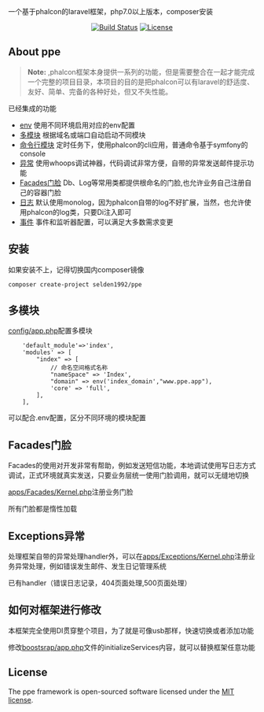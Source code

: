 一个基于phalcon的laravel框架，php7.0以上版本，composer安装

<p align="center">
<a href="https://packagist.org/packages/selden1992/ppe"><img src="https://travis-ci.org/laravel/framework.svg" alt="Build Status"></a>
<a href="https://packagist.org/packages/selden1992/ppe"><img src="https://poser.pugx.org/laravel/framework/license.svg" alt="License"></a>
</p>

## About ppe

> **Note:** ,phalcon框架本身提供一系列的功能，但是需要整合在一起才能完成一个完整的项目目录，本项目的目的是把phalcon可以有laravel的舒适度、友好、简单、完备的各种好处，但又不失性能。

已经集成的功能

- [env](https://packagist.org/packages/selden1992/ppe) 使用不同环境启用对应的env配置
- [多模块](https://packagist.org/packages/selden1992/ppe) 根据域名或端口自动启动不同模块
- [命令行模块](https://laravel.com/docs/container) 定时任务下，使用phalcon的cli应用，普通命令基于symfony的console
- [异常](https://packagist.org/packages/selden1992/ppe) 使用whoops调试神器，代码调试非常方便，自带的异常发送邮件提示功能
- [Facades门脸](https://packagist.org/packages/selden1992/ppe) Db、Log等常用类都提供根命名的门脸,也允许业务自己注册自己的容器门脸
- [日志](https://packagist.org/packages/selden1992/ppe) 默认使用monolog，因为phalcon自带的log不好扩展，当然，也允许使用phalcon的log类，只要Di注入即可
- [事件](https://packagist.org/packages/selden1992/ppe) 事件和监听器配置，可以满足大多数需求变更

## 安装

如果安装不上，记得切换国内composer镜像
~~~~
composer create-project selden1992/ppe
~~~~

## 多模块

[config/app.php](CODE_OF_CONDUCT.md)配置多模块
~~~~
    'default_module'=>'index',
    'modules' => [
        "index" => [
            // 命名空间格式名称
            "nameSpace" => 'Index',
            "domain" => env('index_domain',"www.ppe.app"),
            'core' => 'full',
        ],
    ],
~~~~
可以配合.env配置，区分不同环境的模块配置


## Facades门脸

Facades的使用对开发非常有帮助，例如发送短信功能，本地调试使用写日志方式调试，正式环境就真实发送，只要业务层统一使用门脸调用，就可以无缝地切换

[apps/Facades/Kernel.php](CODE_OF_CONDUCT.md)注册业务门脸

所有门脸都是惰性加载


## Exceptions异常

处理框架自带的异常处理handler外，可以在[apps/Exceptions/Kernel.php](CODE_OF_CONDUCT.md)注册业务异常处理，例如错误发生邮件、发生日记管理系统

已有handler（错误日志记录，404页面处理,500页面处理）

## 如何对框架进行修改

本框架完全使用DI贯穿整个项目，为了就是可像usb那样，快速切换或者添加功能

修改[boostsrap/app.php](CODE_OF_CONDUCT.md)文件的initializeServices内容，就可以替换框架任意功能


## License

The ppe framework is open-sourced software licensed under the [MIT license](http://opensource.org/licenses/MIT).
